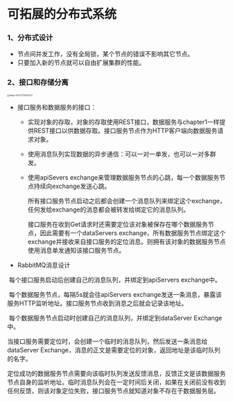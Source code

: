 # 可拓展的分布式系统

### 1、分布式设计

* 节点间并发工作，没有全局锁，某个节点的错误不影响其它节点。
* 只要加入新的节点就可以自由扩展集群的性能。



### 2、接口和存储分离

<img src="/Users/yanghong/Library/Application Support/typora-user-images/image-20221217102853271.png" alt="image-20221217102853271" style="zoom:30%;" />

* 接口服务和数据服务的接口：

  * 实现对象的存取，对象的存取使用REST接口，数据服务与chapter1一样提供REST接口以供数据存取。接口服务节点作为HTTP客户端向数据服务请求对象。

  * 使用消息队列实现数据的异步通信：可以一对一单发，也可以一对多群发。

  * 使用apiSevers exchange来管理数据服务节点的心跳，每一个数据服务节点持续向exchange发送心跳。

    所有接口服务节点启动之后都会创建一个消息队列来绑定这个exchange，任何发给exchange的消息都会被转发给绑定它的消息队列。

    接口服务在收到Get请求时还需要定位该对象被保存在哪个数据服务节点，因此需要有一个dataServers exchange，所有数据服务节点绑定这个exchange并接收来自接口服务的定位消息。则拥有该对象的数据服务节点使用消息单发通知该接口服务节点。

* RabbitMQ消息设计

​		每个接口服务启动后创建自己的消息队列，并绑定到apiServers exchange中。

​		每个数据服务节点，每隔5s就会往apiServers exchange发送一条消息，暴露该服务HTTP监听地址。接口服务节点收到消息之后就会记录该地址。

​		每个数据服务节点启动时创建自己的消息队列，并绑定到dataServer Exchange中。

​		当接口服务需要定位时，会创建一个临时的消息队列，然后发送一条消息给dataServer Exchange，消息的正文是需要定位的对象，返回地址是该临时队列的名字。

​		定位成功的数据服务节点需要向该临时队列发送反馈消息，反馈正文是该数据服务节点自身的监听地址。临时消息队列会在一定时间后关闭，如果在关闭前没有收到任何反馈，则该对象定位失败，接口服务节点就知道对象不存在于数据服务层。

